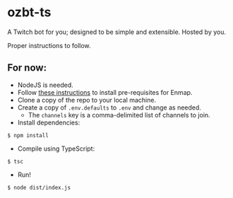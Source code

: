 # ozbt-ts

A Twitch bot for you; designed to be simple and extensible. Hosted by you.

Proper instructions to follow.

## For now:

-   NodeJS is needed.
-   Follow [these instructions](https://enmap.evie.codes/install) to install pre-requisites for Enmap.
-   Clone a copy of the repo to your local machine.
-   Create a copy of `.env.defaults` to `.env` and change as needed.
    -   The `channels` key is a comma-delimited list of channels to join.
-   Install dependencies:

```
$ npm install
```

-   Compile using TypeScript:

```
$ tsc
```

-   Run!

```
$ node dist/index.js
```
